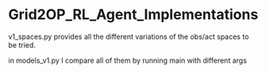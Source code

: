 # Grid2OP_RL_Agent_Implementations

v1_spaces.py provides all the different variations of the obs/act spaces to be tried.

in models_v1.py I compare all of them by running main with different args
